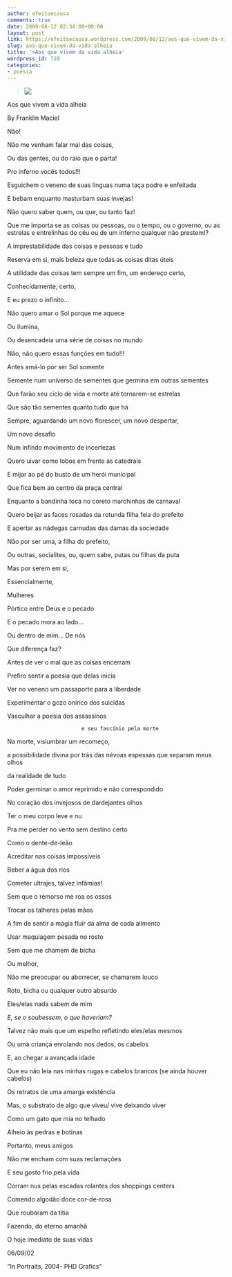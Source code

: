 ```yaml
---
author: efeitoecausa
comments: true
date: 2009-08-12 02:34:00+00:00
layout: post
link: https://efeitoecausa.wordpress.com/2009/08/12/aos-que-vivem-da-vida-alheia/
slug: aos-que-vivem-da-vida-alheia
title: '>Aos que vivem da vida alheia'
wordpress_id: 729
categories:
- poesia
---
```


>[![](http://efeitoecausa.files.wordpress.com/2009/08/889297.jpg?w=300)](http://efeitoecausa.files.wordpress.com/2009/08/889297.jpg)   	 	 	 	 	 	  

Aos que vivem a vida alheia 
  


By Franklin Maciel


  


Não!

Não me venham falar mal das coisas,

Ou das gentes, ou do raio que o parta!

Pro inferno vocês todos!!!

Esguichem o veneno de suas línguas numa taça podre e enfeitada

E bebam enquanto masturbam suas invejas!

Não quero saber quem, ou que, ou tanto faz!

Que me importa se as coisas ou pessoas, ou o tempo, ou o governo, ou as estrelas e entrelinhas do céu ou de um inferno qualquer não prestem!?

A imprestabilidade das coisas e pessoas e tudo

Reserva em si, mais beleza que todas as coisas ditas úteis

A utilidade das coisas tem sempre um fim, um endereço certo,

Conhecidamente, certo,

E eu prezo o infinito...


  


Não quero amar o Sol porque me aquece

Ou ilumina,

Ou desencadeia uma série de coisas no mundo

Não, não quero essas funções em tudo!!!

Antes amá-lo por ser Sol somente

Semente num universo de sementes que germina em outras sementes

Que farão seu ciclo de vida e morte até tornarem-se estrelas

Que são tão sementes quanto tudo que há

Sempre, aguardando um novo florescer, um novo despertar,

Um novo desafio

Num infindo movimento de incertezas


  


Quero uivar como lobos em frente as catedrais

E mijar ao pé do busto de um herói municipal

Que fica bem ao centro da praça central

Enquanto a bandinha toca no coreto marchinhas de carnaval


  


Quero beijar as faces rosadas da rotunda filha feia do prefeito

E apertar as nádegas carnudas das damas da sociedade

Não por ser uma, a filha do prefeito,

Ou outras, socialites, ou, quem sabe, putas ou filhas da puta

Mas por serem em si,

Essencialmente,

Mulheres

Pórtico entre Deus e o pecado

E o pecado mora ao lado...

Ou dentro de mim... De nós

Que diferença faz?


  


Antes de ver o mal que as coisas encerram

Prefiro sentir a poesia que delas inicia

Ver no veneno um passaporte para a liberdade

Experimentar o gozo onírico dos suicidas

Vasculhar a poesia dos assassinos

                            e seu fascínio pela morte

Na morte, vislumbrar um recomeço,

a possibilidade divina por trás das névoas espessas que separam meus olhos 

da realidade de tudo


  


Poder germinar o amor reprimido e não correspondido

No coração dos invejosos de dardejantes olhos


  


Ter o meu corpo leve e nu

Pra me perder no vento sem destino certo

Como o dente-de-leão


  


Acreditar nas coisas impossíveis

Beber a água dos rios

Cometer ultrajes, talvez infâmias!

Sem que o remorso me roa os ossos


  


Trocar os talheres pelas mãos

A fim de sentir a magia fluir da alma de cada alimento


  


Usar maquiagem pesada no rosto

Sem que me chamem de bicha

Ou melhor,

Não me preocupar ou aborrecer, se chamarem louco

Roto, bicha ou qualquer outro absurdo

Eles/elas nada sabem de mim

_E, se o soubessem, o que haveriam?_


  


Talvez não mais que um espelho refletindo eles/elas mesmos

Ou uma criança enrolando nos dedos, os cabelos


  


E, ao chegar a avançada idade

Que eu não leia nas minhas rugas e cabelos brancos (se ainda houver cabelos)

Os retratos de uma amarga existência

Mas, o substrato de algo que viveu/ vive deixando viver

Como um gato que mia no telhado

Alheio às pedras e botinas


  


Portanto, meus amigos

Não me encham com suas reclamações

E seu gosto frio pela vida

Corram nus pelas escadas rolantes dos shoppings centers

Comendo algodão doce cor-de-rosa

Que roubaram da titia

Fazendo, do eterno amanhã

O hoje imediato de suas vidas


  


06/09/02

"In Portraits, 2004- PHD Grafics"
  



  



  



  



  



  

  

